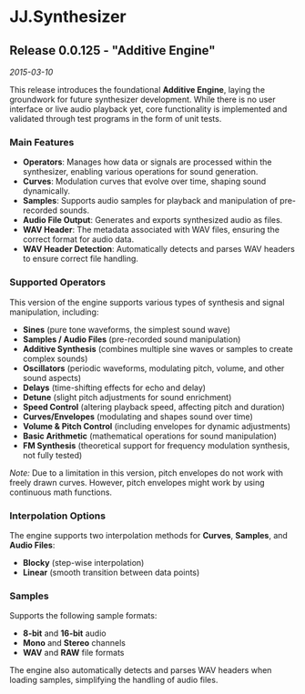 JJ.Synthesizer
==============

Release 0.0.125 - "Additive Engine"
-----------------------------------

*2015-03-10*

This release introduces the foundational __Additive Engine__, laying the groundwork for future synthesizer development. While there is no user interface or live audio playback yet, core functionality is implemented and validated through test programs in the form of unit tests.

### Main Features

- __Operators__: Manages how data or signals are processed within the synthesizer, enabling various operations for sound generation.
- __Curves__: Modulation curves that evolve over time, shaping sound dynamically.
- __Samples__: Supports audio samples for playback and manipulation of pre-recorded sounds.
- __Audio File Output__: Generates and exports synthesized audio as files.
- __WAV Header__: The metadata associated with WAV files, ensuring the correct format for audio data.
- __WAV Header Detection__: Automatically detects and parses WAV headers to ensure correct file handling.

### Supported Operators

This version of the engine supports various types of synthesis and signal manipulation, including:

- __Sines__ (pure tone waveforms, the simplest sound wave)
- __Samples / Audio Files__ (pre-recorded sound manipulation)
- __Additive Synthesis__ (combines multiple sine waves or samples to create complex sounds)
- __Oscillators__ (periodic waveforms, modulating pitch, volume, and other sound aspects)
- __Delays__ (time-shifting effects for echo and delay)
- __Detune__ (slight pitch adjustments for sound enrichment)
- __Speed Control__ (altering playback speed, affecting pitch and duration)
- __Curves/Envelopes__ (modulating and shapes sound over time)
- __Volume & Pitch Control__ (including envelopes for dynamic adjustments)
- __Basic Arithmetic__ (mathematical operations for sound manipulation)
- __FM Synthesis__ (theoretical support for frequency modulation synthesis, not fully tested)

*Note:* Due to a limitation in this version, pitch envelopes do not work with freely drawn curves. However, pitch envelopes might work by using continuous math functions.

### Interpolation Options

The engine supports two interpolation methods for __Curves__, __Samples__, and __Audio Files__:

- __Blocky__ (step-wise interpolation)
- __Linear__ (smooth transition between data points)

### Samples

Supports the following sample formats:

- **8-bit** and **16-bit** audio
- **Mono** and **Stereo** channels
- **WAV** and **RAW** file formats

The engine also automatically detects and parses WAV headers when loading samples, simplifying the handling of audio files.